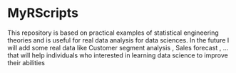# MyRScripts
This repository is based on practical examples of statistical engineering theories and is useful for real data analysis for data sciences.
In the future I will add some real data like Customer segment analysis , Sales forecast , ... that will help individuals who interested in learning data science 
to improve their abilities
